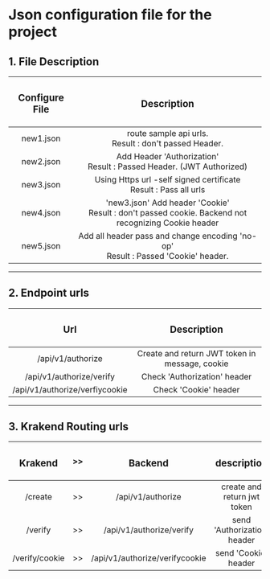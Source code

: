 # Json configuration file for the project

## 1. File Description

| <h3> Configure File | <h3> Description |
|:-------------:|:-----------:|
| new1.json | route sample api urls. <br> Result : don't passed Header. |
| new2.json | Add Header 'Authorization' <br> Result : Passed Header. (JWT Authorized)|
| new3.json | Using Https url -self signed certificate <br> Result : Pass all urls |
| new4.json | 'new3.json' Add header 'Cookie' <br> Result : don't passed cookie. Backend not recognizing Cookie header |
| new5.json | Add all header pass and change encoding 'no-op' <br> Result : Passed 'Cookie' header. |

---

## 2. Endpoint urls

| <h3> Url | <h3> Description |
|:-------------:|:-----------:|
| /api/v1/authorize | Create and return JWT token in message, cookie |
| /api/v1/authorize/verify | Check 'Authorization' header |
| /api/v1/authorize/verfiycookie | Check 'Cookie' header |

---

## 3. Krakend Routing urls
| <h3>Krakend  | >> | <h3>Backend | <h3>description |
|:-------------:|:--:|:-----------:|:-----------:|
| /create | >> | /api/v1/authorize | create and return jwt token |
| /verify | >> | /api/v1/authorize/verify | send 'Authorization' header |
| /verify/cookie | >> | /api/v1/authorize/verifycookie | send 'Cookie' header |